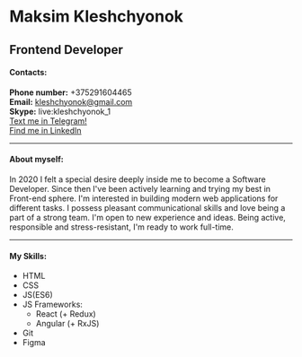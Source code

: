 # **Maksim Kleshchyonok**
## Frontend Developer
#### Contacts:
**Phone number:** +375291604465<br>
**Email:** kleshchyonok@gmail.com<br>
**Skype:** live:kleshchyonok_1<br>
[Text me in Telegram!](https://t.me/Max_Kleshchyonok) <br>
[Find me in LinkedIn](https://www.linkedin.com/in/maxim-kleshchyonok-5b1b60193/) <br>
***
#### About myself:
In 2020 I felt a special desire deeply inside me to become a Software Developer. Since then I've been actively learning and trying my best in Front-end sphere. I'm interested in building modern web applications for different tasks. I possess pleasant communicational skills and love being a part of a strong team. I'm open to new experience and ideas. Being active, responsible and stress-resistant, I'm ready to work full-time.
***
#### My Skills:
* HTML
* CSS
* JS(ES6)
* JS Frameworks:
    + React (+ Redux)
    + Angular (+ RxJS)
* Git
* Figma    
